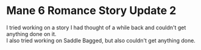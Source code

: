 # Mane 6 Romance Story Update 2

I tried working on a story I had thought of a while back and couldn't get anything done on it.  
I also tried working on Saddle Bagged, but also couldn't get anything done.
